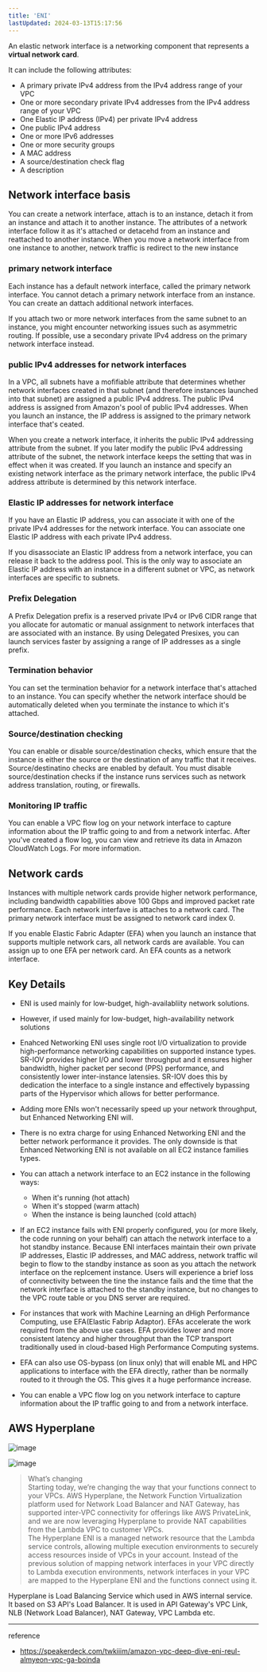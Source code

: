 ```yaml
---
title: 'ENI'
lastUpdated: 2024-03-13T15:17:56
---
```


An elastic network interface is a networking component that represents a **virtual network card**.

It can include the following attributes:

- A primary private IPv4 address from the IPv4 address range of your VPC
- One or more secondary private IPv4 addresses from the IPv4 address range of your VPC
- One Elastic IP address (IPv4) per private IPv4 address
- One public IPv4 address
- One or more IPv6 addresses
- One or more security groups
- A MAC address
- A source/destination check flag
- A description

## Network interface basis

You can create a network interface, attach is to an instance, detach it from an instance and attach it to another instance. The attributes of a network interface follow it as it's attached or detacehd from an instance and reattached to another instance. When you move a network interface from one instance to another, network traffic is redirect to the new instance

### primary network interface

Each instance has a default network interface, called the primary network interface. You cannot detach a primary network interface from an instance. You can create an dattach additional network interfaces. 

If you attach two or more network interfaces from the same subnet to an instance, you might encounter networking issues such as asymmetric routing. If possible, use a secondary private IPv4 address on the primary network interface instead.

### public IPv4 addresses for network interfaces

In a VPC, all subnets have a mofifiable attribute that determines whether network interfaces created in that subnet (and therefore instances launched into that subnet) are assigned a public IPv4 address. The public IPv4 address is assigned from Amazon's pool of public IPv4 addresses. When you launch an instance, the IP address is assigned to the primary network interface that's ceated.

When you create a network interface, it inherits the public IPv4 addressing attribute from the subnet. If you later modify the public IPv4 addressing attribute of the subnet, the network interface keeps the setting that was in effect when it was created. If you launch an instance and specify an existing network interface as the primary network interface, the public IPv4 address attribute is determined by this network interface.

### Elastic IP addresses for network interface

If you have an Elastic IP address, you can associate it with one of the private IPv4 addresses for the network interface. You can associate one Elastic IP address with each private IPv4 address.

If you disassociate an Elastic IP address from a network interface, you can release it back to the address pool. This is the only way to associate an Elastic IP address with an instance in a different subnet or VPC, as network interfaces are specific to subnets.

### Prefix Delegation

A Prefix Delegation prefix is a reserved private IPv4 or IPv6 CIDR range that you allocate for automatic or manual assignment to network interfaces that are associated with an instance. By using Delegated Presixes, you can launch services faster by assigning a range of IP addresses as a single prefix.

### Termination behavior

You can set the termination behavior for a network interface that's attached to an instance. You can specify whether the network interface should be automatically deleted when you terminate the instance to which it's attached.

### Source/destination checking

You can enable or disable source/destination checks, which ensure that the instance is either the source or the destination of any traffic that it receives. Source/destinatino checks are enabled by default. You must disable source/destination checks if the instance runs services such as network address translation, routing, or firewalls.

### Monitoring IP traffic

You can enable a VPC flow log on your network interface to capture information about the IP traffic going to and from a network interfac. After you've created a flow log, you can view and retrieve its data in Amazon CloudWatch Logs. For more information.

## Network cards

Instances with multiple network cards provide higher network performance, including bandwidth capabilities above 100 Gbps and improved packet rate performance. Each network interfave is attaches to a network card. The primary network interface must be assigned to network card index 0.

If you enable Elastic Fabric Adapter (EFA) when you launch an instance that supports multiple network cars, all network cards are available. You can assign up to one EFA per network card. An EFA counts as a network interface.

## Key Details

- ENI is used mainly for low-budget, high-availabliity network solutions.

- However, if used mainly for low-budget, high-availability network solutions

- Enahced Networking ENI uses single root I/O virtualization to provide high-performance networking capabilities on supported instance types. SR-IOV provides higher I/O and lower throughput and it ensures higher bandwidth, higher packet per second (PPS) performance, and consistently lower inter-instance latensies. SR-IOV does this by dedication the interface to a single instance and effectively bypassing parts of the Hypervisor which allows for better performance.

- Adding more ENIs won't necessarily speed up your network throughput, but Enhanced Networking ENI will.

- There is no extra charge for using Enhanced Networking ENI and the better network performance it provides. The only downside is that Enhanced Networking ENI is not available on all EC2 instance families types.

- You can attach a network interface to an EC2 instance in the following ways:
    - When it's running (hot attach)
    - When it's stopped (warm attach)
    - When the instance is being launched (cold attach)

- If an EC2 instance fails with ENI properly configured, you (or more likely, the code running on your behalf) can attach the network interface to a hot standby instance. Because ENI interfaces maintain their own private IP addresses, Elastic IP addresses, and MAC address, network traffic wil begin to flow to the standby instance as soon as you attach the network interface on the replcement instance. Users will experience a brief loss of connectivity between the tine the instance fails and the time that the network interface is attached to the standby instance, but no changes to the VPC route table or you DNS server are required.

- For instances that work with Machine Learning an dHigh Performance Computing, use EFA(Elastic Fabrip Adaptor). EFAs accelerate the work required from the above use cases. EFA provides lower and more consistent latency and higher throughput than the TCP transport traditionally used in cloud-based High Performance Computing systems.

- EFA can also use OS-bypass (on linux only) that will enable ML and HPC applications to interface with the EFA directly, rather than be normally routed to it through the OS. This gives it a huge performance increase.

- You can enable a VPC flow log on you network interface to capture information about the IP traffic going to and from a network interface.

## AWS Hyperplane

![image](https://github.com/rlaisqls/rlaisqls/assets/81006587/5d7cc6be-a467-4544-b1d0-712d86aa16af)

![image](https://github.com/rlaisqls/rlaisqls/assets/81006587/09c0681f-0600-4eb6-b84b-66abd3aa0bc9)

> What’s changing<br>Starting today, we’re changing the way that your functions connect to your VPCs. AWS Hyperplane, the Network Function Virtualization platform used for Network Load Balancer and NAT Gateway, has supported inter-VPC connectivity for offerings like AWS PrivateLink, and we are now leveraging Hyperplane to provide NAT capabilities from the Lambda VPC to customer VPCs.<br>The Hyperplane ENI is a managed network resource that the Lambda service controls, allowing multiple execution environments to securely access resources inside of VPCs in your account. Instead of the previous solution of mapping network interfaces in your VPC directly to Lambda execution environments, network interfaces in your VPC are mapped to the Hyperplane ENI and the functions connect using it.

Hyperplane is Load Balancing Service which used in AWS internal service. It based on S3 API's Load Balancer. It is used in API Gateway's VPC Link, NLB (Network Load Balancer), NAT Gateway, VPC Lambda etc.

---
reference
- https://speakerdeck.com/twkiiim/amazon-vpc-deep-dive-eni-reul-almyeon-vpc-ga-boinda